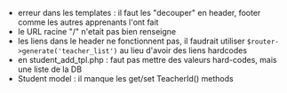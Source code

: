 
- erreur dans les templates : il faut les "decouper" en header, footer comme les autres apprenants l'ont fait 
- le URL racine "/" n'etait pas bien renseigne 
- les liens dans le header ne fonctionnent pas, il faudrait utiliser `$router->generate('teacher_list')` au lieu d'avoir des liens hardcodes
- en student_add_tpl.php : faut pas mettre des valeurs hard-codes, mais une liste de la DB 
- Student model : il manque les get/set TeacherId()  methods


